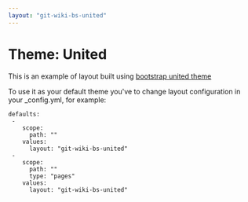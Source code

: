 ```yaml
---
layout: "git-wiki-bs-united"
---
```


# Theme: United


This is an example of layout built using [bootstrap united theme](https://bootswatch.com/united/)


To use it as your default theme you've to change layout configuration in your _config.yml, for example:

```
defaults:
 -
    scope:
      path: ""
    values:
      layout: "git-wiki-bs-united"
 -
    scope:
      path: ""
      type: "pages"
    values:
      layout: "git-wiki-bs-united"
```

